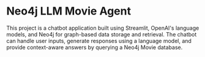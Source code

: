 # Neo4j LLM Movie Agent

This project is a chatbot application built using Streamlit, OpenAI's language models, and Neo4j for graph-based data storage and retrieval. The chatbot can handle user inputs, generate responses using a language model, and provide context-aware answers by querying a Neo4j Movie database.
